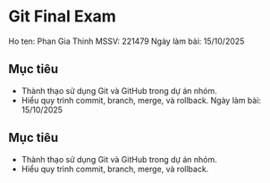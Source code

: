 # Git Final Exam
Ho ten: Phan Gia Thinh
MSSV: 221479
Ngày làm bài: 15/10/2025
## Mục tiêu
- Thành thạo sử dụng Git và GitHub trong dự án nhóm.
- Hiểu quy trình commit, branch, merge, và rollback.
Ngày làm bài: 15/10/2025
## Mục tiêu
- Thành thạo sử dụng Git và GitHub trong dự án nhóm.
- Hiểu quy trình commit, branch, merge, và rollback.
